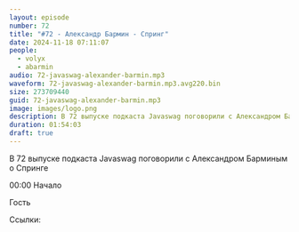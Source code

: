 ```yaml
---
layout: episode
number: 72
title: "#72 - Александр Бармин - Спринг"
date: 2024-11-18 07:11:07
people:
  - volyx
  - abarmin
audio: 72-javaswag-alexander-barmin.mp3
waveform: 72-javaswag-alexander-barmin.mp3.avg220.bin
size: 273709440
guid: 72-javaswag-alexander-barmin.mp3
image: images/logo.png
description: В 72 выпуске подкаста Javaswag поговорили с Александром Барминым о Спринге
duration: 01:54:03
draft: true
---
```


В 72 выпуске подкаста Javaswag поговорили с Александром Барминым о Спринге

00:00 Начало

Гость

Ссылки:
